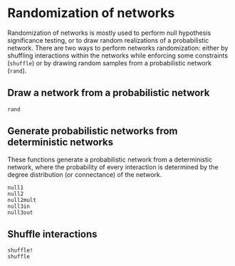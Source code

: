 # Randomization of networks

Randomization of networks is mostly used to perform null hypothesis significance
testing, or to draw random realizations of a probabilistic network. There are
two ways to perform networks randomization: either by shuffling interactions
within the networks while enforcing some constraints (`shuffle`) or by drawing
random samples from a probabilistic network (`rand`).

## Draw a network from a probabilistic network

```@docs
rand
```

## Generate probabilistic networks from deterministic networks

These functions generate a probabilistic network from a deterministic network,
where the probability of every interaction is determined by the degree
distribution (or connectance) of the network.

```@docs
null1
null2
null2mult
null3in
null3out
```

## Shuffle interactions

```@docs
shuffle!
shuffle
```
